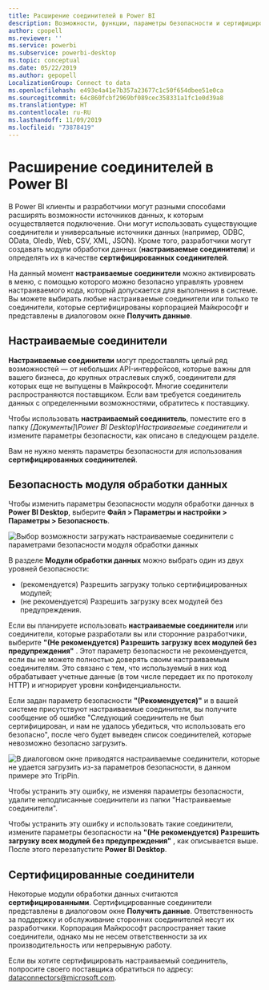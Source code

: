 ```yaml
---
title: Расширение соединителей в Power BI
description: Возможности, функции, параметры безопасности и сертифицированные соединители для расширения соединителей
author: cpopell
ms.reviewer: ''
ms.service: powerbi
ms.subservice: powerbi-desktop
ms.topic: conceptual
ms.date: 05/22/2019
ms.author: gepopell
LocalizationGroup: Connect to data
ms.openlocfilehash: e493e4a41e7b357a23677c1c50f654dbee51e0ca
ms.sourcegitcommit: 64c860fcbf2969bf089cec358331a1fc1e0d39a8
ms.translationtype: HT
ms.contentlocale: ru-RU
ms.lasthandoff: 11/09/2019
ms.locfileid: "73878419"
---
```

# <a name="connector-extensibility-in-power-bi"></a>Расширение соединителей в Power BI

В Power BI клиенты и разработчики могут разными способами расширять возможности источников данных, к которым осуществляется подключение. Они могут использовать существующие соединители и универсальные источники данных (например, ODBC, OData, Oledb, Web, CSV, XML, JSON). Кроме того, разработчики могут создавать модули обработки данных (**настраиваемые соединители**) и определять их в качестве **сертифицированных соединителей**.

На данный момент **настраиваемые соединители** можно активировать в меню, с помощью которого можно безопасно управлять уровнем настраиваемого кода, который допускается для выполнения в системе. Вы можете выбирать любые настраиваемые соединители или только те соединители, которые сертифицированы корпорацией Майкрософт и представлены в диалоговом окне **Получить данные**.

## <a name="custom-connectors"></a>Настраиваемые соединители

**Настраиваемые соединители** могут предоставлять целый ряд возможностей — от небольших API-интерфейсов, которые важны для вашего бизнеса, до крупных отраслевых служб, соединители для которых еще не выпущены в Майкрософт. Многие соединители распространяются поставщиком. Если вам требуется соединитель данных с определенными возможностями, обратитесь к поставщику.

Чтобы использовать **настраиваемый соединитель**, поместите его в папку *\[Документы]\\Power BI Desktop\\Настраиваемые соединители* и измените параметры безопасности, как описано в следующем разделе.

Вам не нужно менять параметры безопасности для использования **сертифицированных соединителей**.

## <a name="data-extension-security"></a>Безопасность модуля обработки данных

Чтобы изменить параметры безопасности модуля обработки данных в **Power BI Desktop**, выберите **Файл > Параметры и настройки > Параметры > Безопасность**.

![Выбор возможности загружать настраиваемые соединители с параметрами безопасности модуля обработки данных](media/desktop-connector-extensibility/data-extension-security-1.png)

В разделе **Модули обработки данных** можно выбрать один из двух уровней безопасности:

* (рекомендуется) Разрешить загрузку только сертифицированных модулей;
* (не рекомендуется) Разрешить загрузку всех модулей без предупреждения.

Если вы планируете использовать **настраиваемые соединители** или соединители, которые разработали вы или сторонние разработчики, выберите **"(Не рекомендуется) Разрешить загрузку всех модулей без предупреждения"** . Этот параметр безопасности не рекомендуется, если вы не можете полностью доверять своим настраиваемым соединителям. Это связано с тем, что используемый в них код обрабатывает учетные данные (в том числе передает их по протоколу HTTP) и игнорирует уровни конфиденциальности.

Если задан параметр безопасности **"(Рекомендуется)"** и в вашей системе присутствуют настраиваемые соединители, вы получите сообщение об ошибке "Следующий соединитель не был сертифицирован, и нам не удалось убедиться, что использовать его безопасно", после чего будет выведен список соединителей, которые невозможно безопасно загрузить.

![В диалоговом окне приводятся настраиваемые соединители, которые не удается загрузить из-за параметров безопасности, в данном примере это TripPin.](media/desktop-connector-extensibility/data-extension-security-2.png)

Чтобы устранить эту ошибку, не изменяя параметры безопасности, удалите неподписанные соединители из папки "Настраиваемые соединители".

Чтобы устранить эту ошибку и использовать такие соединители, измените параметры безопасности на **"(Не рекомендуется) Разрешить загрузку всех модулей без предупреждения"** , как описывается выше. После этого перезапустите **Power BI Desktop**.

## <a name="certified-connectors"></a>Сертифицированные соединители

Некоторые модули обработки данных считаются **сертифицированными**. Сертифицированные соединители представлены в диалоговом окне **Получить данные**. Ответственность за поддержку и обслуживание сторонних соединителей несут их разработчики. Корпорация Майкрософт распространяет такие соединители, однако мы не несем ответственности за их производительность или непрерывную работу.

Если вы хотите сертифицировать настраиваемый соединитель, попросите своего поставщика обратиться по адресу: dataconnectors@microsoft.com.
